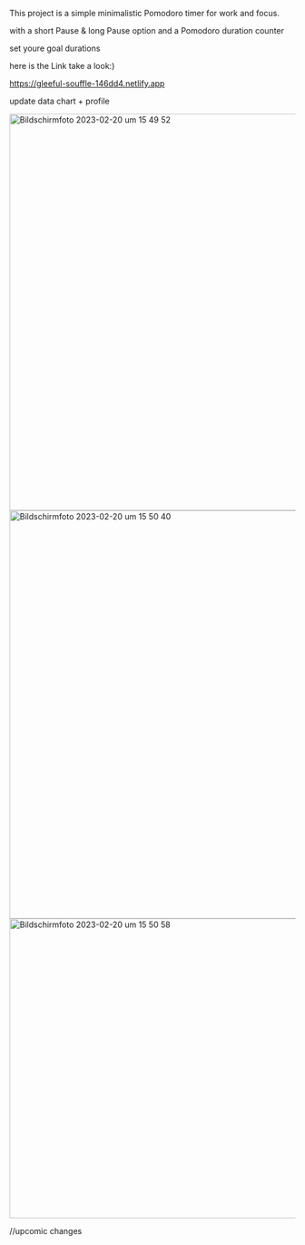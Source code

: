 This project is a simple minimalistic Pomodoro timer for work and focus.

with a short Pause & long Pause option
and a Pomodoro duration counter 

set youre goal durations 

here is the Link take a look:)

https://gleeful-souffle-146dd4.netlify.app

update 
data chart + profile

<img width="699" alt="Bildschirm­foto 2023-02-20 um 15 49 52" src="https://user-images.githubusercontent.com/110451040/220139017-b6acf443-a6a3-463a-8865-644b3507b1d6.png">
<img width="719" alt="Bildschirm­foto 2023-02-20 um 15 50 40" src="https://user-images.githubusercontent.com/110451040/220139080-2b07b492-327a-48ae-97ef-8e04be7d4b84.png">
<img width="528" alt="Bildschirm­foto 2023-02-20 um 15 50 58" src="https://user-images.githubusercontent.com/110451040/220139089-332c7898-6bb8-4d72-8c2d-c9c41187b806.png">




//upcomic changes 
